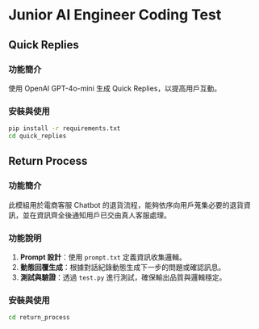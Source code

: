 # Junior AI Engineer Coding Test

## Quick Replies

### 功能簡介
使用 OpenAI GPT-4o-mini 生成 Quick Replies，以提高用戶互動。

### 安裝與使用
```bash
pip install -r requirements.txt
cd quick_replies
```

## Return Process

### 功能簡介
此模組用於電商客服 Chatbot 的退貨流程，能夠依序向用戶蒐集必要的退貨資訊，並在資訊齊全後通知用戶已交由真人客服處理。

### 功能說明
1. **Prompt 設計**：使用 `prompt.txt` 定義資訊收集邏輯。
2. **動態回覆生成**：根據對話紀錄動態生成下一步的問題或確認訊息。
3. **測試與驗證**：透過 `test.py` 進行測試，確保輸出品質與邏輯穩定。

### 安裝與使用
```bash
cd return_process
```

